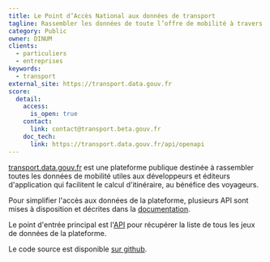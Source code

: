 ```yaml
---
title: Le Point d’Accès National aux données de transport
tagline: Rassembler les données de toute l’offre de mobilité à travers la France
category: Public
owner: DINUM
clients:
  - particuliers
  - entreprises
keywords:
  - transport
external_site: https://transport.data.gouv.fr
score:
  detail:
    access:
      is_open: true
    contact:
      link: contact@transport.beta.gouv.fr
    doc_tech:
      link: https://transport.data.gouv.fr/api/openapi
---
```


[transport.data.gouv.fr](https://transport.data.gouv.fr) est une plateforme publique destinée à rassembler toutes les données de mobilité utiles aux développeurs et éditeurs d'application qui facilitent le calcul d'itinéraire, au bénéfice des voyageurs.

Pour simplifier l'accès aux données de la plateforme, plusieurs API sont mises à disposition et décrites dans la [documentation](https://transport.data.gouv.fr/swaggerui).

Le point d'entrée principal est l'[API](https://transport.data.gouv.fr/api/datasets) pour récupérer la liste de tous les jeux de données de la plateforme.

Le code source est disponible [sur github](https://github.com/etalab/transport-site).
